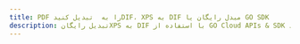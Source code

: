 ---title: PDF را به  تبدیل کنیدDIF، XPS به DIF مبدل رایگان یا GO SDKdescription: تبدیل رایگانXPS به DIF با استفاده از GO Cloud APIs & SDK همچنین اسناد PDF را در Cloud ایجاد، ویرایش و رندر کنید.---